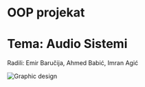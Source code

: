 # OOP projekat
# Tema: Audio Sistemi
 
Radili:
Emir Baručija, Ahmed Babić, Imran Agić

![Graphic design](https://github.com/OOP-PTF-2020/Grupa18/blob/main/IMAGE/newtest.png)
